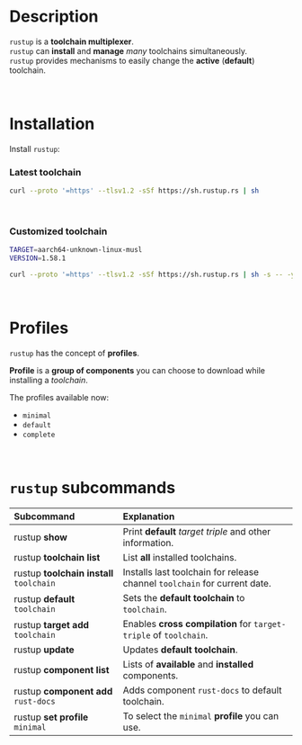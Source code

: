 # Description
``rustup`` is a **toolchain multiplexer**. <br>
``rustup`` can **install** and **manage** *many* toolchains simultaneously. <br>
``rustup`` provides mechanisms to easily change the **active** (**default**) toolchain.

<br>

# Installation
Install ``rustup``:
### Latest toolchain
```bash
curl --proto '=https' --tlsv1.2 -sSf https://sh.rustup.rs | sh
```

<br>

### Customized toolchain
```bash
TARGET=aarch64-unknown-linux-musl
VERSION=1.58.1

curl --proto '=https' --tlsv1.2 -sSf https://sh.rustup.rs | sh -s -- -y --default-toolchain ${VERSION}-${TARGET}
```

<br>

# Profiles
``rustup`` has the concept of **profiles**. 

**Profile** is a **group of components** you can choose to download while installing a *toolchain*. 

The profiles available now:
- ``minimal``
- ``default``
- ``complete``

<br>

# ``rustup`` subcommands
|Subcommand|Explanation|
|:---------|:----------|
|rustup **show**|Print **default** *target triple* and other information.|
|rustup **toolchain list**|List **all** installed toolchains.|
|rustup **toolchain install** ``toolchain``|Installs last toolchain for release channel ``toolchain`` for current date.|
|rustup **default** ``toolchain``|Sets the **default toolchain** to ``toolchain``.|
|rustup **target add** ``toolchain``|Enables **cross compilation** for ``target-triple`` of ``toolchain``.|
|rustup **update**|Updates **default toolchain**.|
|rustup **component list**|Lists of **available** and **installed** components.|
|rustup **component add** ``rust-docs``|Adds component ``rust-docs`` to default toolchain.|
|rustup **set profile** ``minimal``|To select the ``minimal`` **profile** you can use.|
